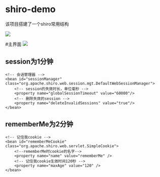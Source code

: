 # shiro-demo
该项目搭建了一个shiro常用结构

![](http://www.yqplayer.com/netpicyd/7d62513fc6d7e898a16c596e87d295cc.png)

#主界面
![](http://www.yqplayer.com/netpicyd/eeed69e6fc9d7760c9dbf629c9e2ebc4.png)
## session为1分钟

    <!-- 会话管理器 -->
    <bean id="sessionManager" class="org.apache.shiro.web.session.mgt.DefaultWebSessionManager">
        <!-- session的失效时长，单位毫秒 -->
        <property name="globalSessionTimeout" value="60000"/>
        <!-- 删除失效的session -->
        <property name="deleteInvalidSessions" value="true"/>
    </bean>

## rememberMe为2分钟

    <!-- 记住我cookie -->
    <bean id="rememberMeCookie" class="org.apache.shiro.web.servlet.SimpleCookie">
        <!--rememberMe时cookie的名字-->
        <property name="name" value="rememberMe" />
        <!-- 记住我cookie生效时间120秒 -->
        <property name="maxAge" value="120" />
    </bean>
